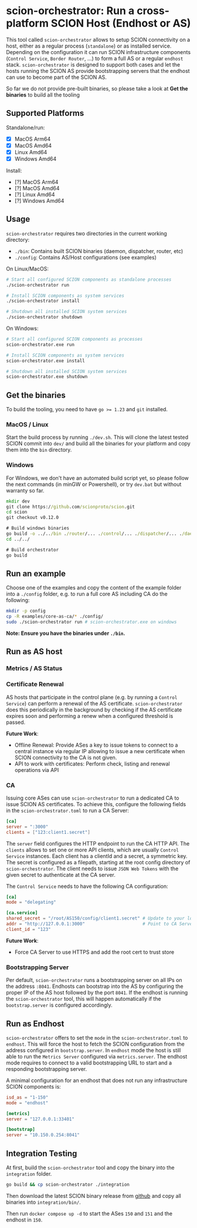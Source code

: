 # scion-orchestrator: Run a cross-platform SCION Host (Endhost or AS) 
This tool called `scion-orchestrator` allows to setup SCION connectivity on a host, either as a regular process (`standalone`) or as installed service. Depending on the configuration it can run SCION infrastructure components (`Control Service`, `Border Router`, ...) to form a full AS or a regular `endhost` stack. `scion-orchestrator` is designed to support both cases and let the hosts running the SCION AS provide bootstrapping servers that the endhost can use to become part of the SCION AS.

So far we do not provide pre-built binaries, so please take a look at **Get the binaries** to build all the tooling

## Supported Platforms
Standalone/run:
- [x] MacOS Arm64
- [x] MacOS Amd64
- [x] Linux Amd64
- [x] Windows Amd64

Install:
- [?] MacOS Arm64
- [?] MacOS Amd64
- [?] Linux Amd64
- [?] Windows Amd64

## Usage
`scion-orchestrator` requires two directories in the current working directory:
- `./bin`: Contains built SCION binaries (daemon, dispatcher, router, etc)
- `./config`: Contains AS/Host configurations (see examples)

On Linux/MacOS:
```sh
# Start all configured SCION components as standalone processes
./scion-orchestrator run

# Install SCION components as system services
./scion-orchestrator install

# Shutdown all installed SCION system services
./scion-orchestrator shutdown
```

On Windows:
```sh
# Start all configured SCION components as processes
scion-orchestrator.exe run

# Install SCION components as system services
scion-orchestrator.exe install

# Shutdown all installed SCION system services
scion-orchestrator.exe shutdown
```

## Get the binaries
To build the tooling, you need to have `go >= 1.23` and `git` installed. 

### MacOS / Linux
Start the build process by running `./dev.sh`. This will clone the latest tested SCION commit into `dev/` and build all the binaries for your platform and copy them into the `bin` directory.

### Windows
For Windows, we don't have an automated build script yet, so please follow the next commands (in minGW or Powershell), or try `dev.bat` but without warranty so far.
```bat
mkdir dev
git clone https://github.com/scionproto/scion.git
cd scion
git checkout v0.12.0

# Build windows binaries 
go build -o ../../bin ./router/... ./control/... ./dispatcher/... ./daemon/... ./scion/... ./scion-pki/... ./gateway/...
cd ../../

# Build orchestrator
go build
```

## Run an example
Choose one of the examples and copy the content of the example folder into a `./config` folder, e.g. to run a full core AS including CA do the following:
```sh
mkdir -p config
cp -R examples/core-as-ca/* ./config/
sudo ./scion-orchestrator run # scion-orchestrator.exe on windows
```
**Note: Ensure you have the binaries under `./bin`.**

## Run as AS host

### Metrics / AS Status

### Certificate Renewal
AS hosts that participate in the control plane (e.g. by running a `Control Service`) can perform a renewal of the AS certificate. `scion-orchestrator` does this periodically in the background by checking if the AS certificate expires soon and performing a renew when a configured threshold is passed. 

**Future Work**:
- Offline Renewal: Provide ASes a key to issue tokens to connect to a central instance via regular IP allowing to issue a new certificate when SCION connectivity to the CA is not given.
- API to work with certificates: Perform check, listing and renewal operations via API

### CA 
Issuing core ASes can use `scion-orchestrator` to run a dedicated CA to issue SCION AS certificates. To achieve this, configure the following fields in the `scion-orchestrator.toml` to run a CA Server:

```toml
[ca]
server = ":3000"
clients = ["123:client1.secret"]
```

The `server` field configures the HTTP endpoint to run the CA HTTP API. The `clients` allows to set one or more API clients, which are usually `Control Service` instances. Each client has a clientId and a secret, a symmetric key. The secret is configured as a filepath, starting at the root config directory of `scion-orchestrator`. The client needs to issue `JSON Web Tokens` with the given secret to authenticate at the CA server.

The `Control Service` needs to have the following CA configuration:
```toml
[ca]
mode = "delegating"

[ca.service]
shared_secret = "/root/AS150/config/client1.secret" # Update to your location
addr = "http://127.0.0.1:3000"                      # Point to CA Server
client_id = "123"
```

**Future Work**:
- Force CA Server to use HTTPS and add the root cert to trust store

### Bootstrapping Server
Per default, `scion-orchestrator` runs a bootstrapping server on all IPs on the address `:8041`. Endhosts can bootstrap into the AS by configuring the proper IP of the AS host followed by the port `8041`. If the endhost is running the `scion-orchestrator` tool, this will happen automatically if the `bootstrap.server` is configured accordingly.

## Run as Endhost
`scion-orchestrator` offers to set the `mode` in the `scion-orchestrator.toml` to `endhost`. This will force the host to fetch the SCION configuration from the address configured in `bootstrap.server`. In `endhost` mode the host is still able to run the `Metrics Server` configured via `metrics.server`. The endhost mode requires to connect to a valid bootstrapping URL to start and a responding bootstrapping server.

A minimal configuration for an endhost that does not run any infrastructure SCION components is:

```toml
isd_as = "1-150"
mode = "endhost"

[metrics]
server = "127.0.0.1:33401"

[bootstrap]
server = "10.150.0.254:8041"
```

## Integration Testing
At first, build the `scion-orchestrator` tool and copy the binary into the `integration` folder.
```sh 
go build && cp scion-orchestrator ./integration
```

Then download the latest SCION binary release from [github](https://github.com/scionproto/scion/releases/tag/v0.11.0) and copy all binaries into `integration/bin/`.

Then run `docker compose up -d` to start the ASes `150` and `151` and the endhost in `150`.